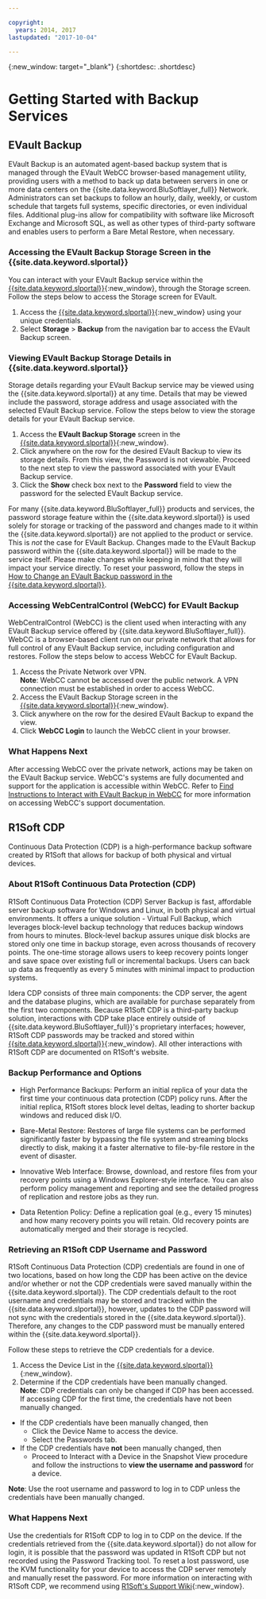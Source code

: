 ```yaml
---

copyright:
  years: 2014, 2017
lastupdated: "2017-10-04"

---
```

{:new_window: target="_blank"}
{:shortdesc: .shortdesc}

# Getting Started with Backup Services

## EVault Backup

EVault Backup is an automated agent-based backup system that is managed through the EVault WebCC browser-based management utility, providing users with a method to back up data between servers in one or more data centers on the {{site.data.keyword.BluSoftlayer_full}} Network. Administrators can set backups to follow an hourly, daily, weekly, or custom schedule that targets full systems, specific directories, or even individual files.  Additional plug-ins allow for compatibility with software like Microsoft Exchange and Microsoft SQL, as well as other types of third-party software and enables users to perform a Bare Metal Restore, when necessary.

### Accessing the EVault Backup Storage Screen in the {{site.data.keyword.slportal}}

You can interact with your EVault Backup service within the [{{site.data.keyword.slportal}}](https://control.softlayer.com//){:new_window}, through the Storage screen. Follow the steps below to access the Storage screen for EVault.

1. Access the [{{site.data.keyword.slportal}}](https://control.softlayer.com/){:new_window} using your unique credentials.
2. Select **Storage** > **Backup** from the navigation bar to access the EVault Backup screen.

### Viewing EVault Backup Storage Details in {{site.data.keyword.slportal}}

Storage details regarding your EVault Backup service may be viewed using the {{site.data.keyword.slportal}} at any time. Details that may be viewed include the password, storage address and usage associated with the selected EVault Backup service. Follow the steps below to view the storage details for your EVault Backup service.

1. Access the **EVault Backup Storage** screen in the [{{site.data.keyword.slportal}}](https://control.softlayer.com/){:new_window}.
2. Click anywhere on the row for the desired EVault Backup to view its storage details. From this view, the Password is not viewable. Proceed to the next step to view the password associated with your EVault Backup service.
3. Click the **Show** check box next to the **Password** field to view the password for the selected EVault Backup service.

For many {{site.data.keyword.BluSoftlayer_full}} products and services, the password storage feature within the {{site.data.keyword.slportal}} is used solely for storage or tracking of the password and changes made to it within the {{site.data.keyword.slportal}} are not applied to the product or service. This is _not_ the case for EVault Backup. Changes made to the EVault Backup password within the {{site.data.keyword.slportal}} will be made to the service itself. Please make changes while keeping in mind that they will impact your service directly. To reset your password, follow the steps in [How to Change an EVault Backup password in the {{site.data.keyword.slportal}}](/docs/infrastructure/Backup/change-password-evault-backup-service.html).

### Accessing WebCentralControl (WebCC) for EVault Backup

WebCentralControl (WebCC) is the client used when interacting with any EVault Backup service offered by  {{site.data.keyword.BluSoftlayer_full}}. WebCC is a browser-based client run on our private network that allows for full control of any EVault Backup service, including configuration and restores. Follow the steps below to access WebCC for EVault Backup.

1. Access the Private Network over VPN. <br/>
    **Note**: WebCC cannot be accessed over the public network. A VPN connection must be established in order to access WebCC.
2. Access the EVault Backup Storage screen in the [{{site.data.keyword.slportal}}](https://control.softlayer.com/){:new_window}.
3. Click anywhere on the row for the desired EVault Backup to expand the view.
3. Click **WebCC Login** to launch the WebCC client in your browser.

### What Happens Next

After accessing WebCC over the private network, actions may be taken on the EVault Backup service. WebCC's systems are fully documented and support for the application is accessible within WebCC. Refer to [Find Instructions to Interact with EVault Backup in WebCC](/docs/infrastructure/Backup/find-instructions-interact-evault-backup-webcc.html) for more information on accessing WebCC's support documentation.

## R1Soft CDP

Continuous Data Protection (CDP) is a high-performance backup software created by R1Soft that allows for backup of both physical and virtual devices.

### About R1Soft Continuous Data Protection (CDP)

R1Soft Continuous Data Protection (CDP) Server Backup is fast, affordable server backup software for Windows and Linux, in both physical and virtual environments. It offers a unique solution - Virtual Full Backup, which leverages block-level backup technology that reduces backup windows from hours to minutes. Block-level backup assures unique disk blocks are stored only one time in backup storage, even across thousands of recovery points. The one-time storage allows users to keep recovery points longer and save space over existing full or incremental backups. Users can back up data as frequently as every 5 minutes with minimal impact to production systems.

Idera CDP consists of three main components: the CDP server, the agent and the database plugins, which are available for purchase separately from the first two components.  Because R1Soft CDP is a third-party backup solution, interactions with CDP take place entirely outside of {{site.data.keyword.BluSoftlayer_full}}'s proprietary interfaces; however, R1Soft CDP passwords may be tracked and stored within [{{site.data.keyword.slportal}}](https://control.softlayer.com/){:new_window}. All other interactions with R1Soft CDP are documented on R1Soft's website.

### Backup Performance and Options

- High Performance Backups: Perform an initial replica of your data the first time your continuous data protection (CDP) policy runs. After the initial replica, R1Soft stores block level deltas, leading to shorter backup windows and reduced disk I/O.

- Bare-Metal Restore: Restores of large file systems can be performed significantly faster by bypassing the file system and streaming blocks directly to disk, making it a faster alternative to file-by-file restore in the event of disaster.

- Innovative Web Interface: Browse, download, and restore files from your recovery points using a Windows Explorer-style interface. You can also perform policy management and reporting and see the detailed progress of replication and restore jobs as they run.

- Data Retention Policy: Define a replication goal (e.g., every 15 minutes) and how many recovery points you will retain. Old recovery points are automatically merged and their storage is recycled.

### Retrieving an R1Soft CDP Username and Password

R1Soft Continuous Data Protection (CDP) credentials are found in one of two locations, based on how long the CDP has been active on the device and/or whether or not the CDP credentials were saved manually within the {{site.data.keyword.slportal}}. The CDP credentials default to the root username and credentials may be stored and tracked within the {{site.data.keyword.slportal}}, however, updates to the CDP password will not sync with the credentials stored in the {{site.data.keyword.slportal}}. Therefore, any changes to the CDP password must be manually entered within the {{site.data.keyword.slportal}}.

Follow these steps to retrieve the CDP credentials for a device.

1. Access the Device List in the [{{site.data.keyword.slportal}}](https://control.softlayer.com/){:new_window}.
2. Determine if the CDP credentials have been manually changed. <br/>
   **Note**: CDP credentials can only be changed if CDP has been accessed.  If accessing CDP for the first time, the credentials have not been manually changed.
  - If the CDP credentials have been manually changed, then 
     - Click the Device Name to access the device.
     - Select the Passwords tab.
  - If the CDP credentials have **not** been manually changed, then
     - Proceed to Interact with a Device in the Snapshot View procedure and follow the instructions to **view the username and password** for a device.

**Note**:  Use the root username and password to log in to CDP unless the credentials have been manually changed.

### What Happens Next

Use the credentials for R1Soft CDP to log in to CDP on the device. If the credentials retrieved from the {{site.data.keyword.slportal}} do not allow for login, it is possible that the password was updated in R1Soft CDP but not recorded using the Password Tracking tool. To reset a lost password, use the KVM functionality for your device to access the CDP server remotely and manually reset the password. For more information on interacting with R1Soft CDP, we recommend using [R1Soft's Support Wiki](http://wiki.r1soft.com/display/CDP3/Enterprise+Edition){:new_window}.


